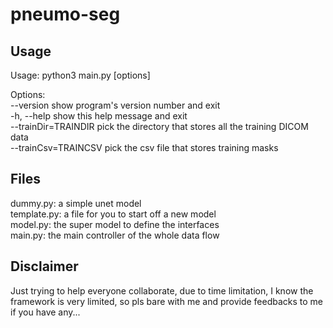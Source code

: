 # pneumo-seg

## Usage

Usage: python3 main.py [options] <br/>

Options:<br/>
--version show program's version number and exit<br/>
-h, --help show this help message and exit<br/>
--trainDir=TRAINDIR pick the directory that stores all the training DICOM
data<br/>
--trainCsv=TRAINCSV pick the csv file that stores training masks<br/>

## Files
dummy.py: a simple unet model<br/>
template.py: a file for you to start off a new model<br/>
model.py: the super model to define the interfaces<br/>
main.py: the main controller of the whole data flow<br/>

## Disclaimer
Just trying to help everyone collaborate, due to time limitation, I know the framework is very limited, so pls bare with me and provide feedbacks to me if you have any...
